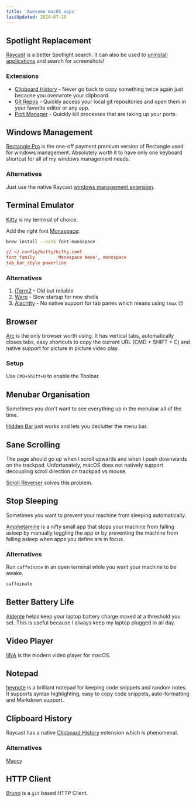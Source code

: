 ```yaml
---
title: 'Awesome macOS apps'
lastUpdated: 2024-07-19
---
```


## Spotlight Replacement

[Raycast](https://www.raycast.com/) is a better Spotlight search. It can also be used to [uninstall applications](https://youtu.be/tVDnl0YW9hA) and search for screenshots!

### Extensions

- [Clipboard History](https://www.raycast.com/extensions/clipboard-history) - Never go back to copy something twice again just because you overwrote your clipboard.
- [Git Repos](https://www.raycast.com/moored/git-repos) - Quickly access your local git repositories and open them in your favorite editor or any app.
- [Port Manager](https://www.raycast.com/lucaschultz/port-manager) - Quickly kill processes that are taking up your ports.

## Windows Management

[Rectangle Pro](https://rectangleapp.com/pro) is the one-off payment premium version of Rectangle used for windows management. Absolutely worth it to have only one keyboard shortcut for all of my windows management needs.

### Alternatives

Just use the native Raycast [windows management extension](https://www.raycast.com/extensions/window-management).

## Terminal Emulator

[Kitty](https://sw.kovidgoyal.net/kitty/) is my terminal of choice.

Add the right font [Monaspace](https://monaspace.githubnext.com/):

```sh
brew install --cask font-monaspace
```

```toml
// ~/.config/kitty/kitty.conf
font_family        'Monaspace Neon', monospace
tab_bar_style powerline
```

### Alternatives

1. [iTerm2](https://iterm2.com/) - Old but reliable
1. [Warp](https://www.warp.dev/) - Slow startup for new shells
1. [Alacritty](https://github.com/alacritty/alacritty) - No native support for tab panes which means using `tmux` 😔

## Browser

[Arc](https://arc.net/) is the only browser worth using. It has vertical tabs, automatically closes tabs, easy shortcuts to copy the current URL (CMD + SHIFT + C) and native support for picture in picture video play.

### Setup

Use `CMD+Shift+D` to enable the Toolbar.

## Menubar Organisation

Sometimes you don't want to see everything up in the menubar all of the time.

[Hidden Bar](https://github.com/dwarvesf/hidden) just works and lets you declutter the menu bar.

## Sane Scrolling

The page should go up when I scroll upwards and when I push downwards on the trackpad. Unfortunately, macOS does not natively support decoupling scroll direction on trackpad vs mouse.

[Scroll Reverser](https://github.com/pilotmoon/Scroll-Reverser) solves this problem.

## Stop Sleeping

Sometimes you want to prevent your machine from sleeping automatically.

[Amphetamine](https://apps.apple.com/us/app/amphetamine/id937984704) is a nifty small app that stops your machine from falling asleep by manually toggling the app or by preventing the machine from falling asleep when apps you define are in focus.

### Alternatives

Run `caffeinate` in an open terminal while you want your machine to be awake.

```sh
caffeinate
```

## Better Battery Life

[Aldente](https://github.com/AppHouseKitchen/AlDente-Charge-Limiter) helps keep your laptop battery charge maxed at a threshold you set. This is useful because I always keep my laptop plugged in all day.

## Video Player

[IINA](https://github.com/iina/iina) is the modern video player for macOS.

## Notepad

[heynote](https://heynote.com/) is a brilliant notepad for keeping code snippets and random notes. It supports syntax highlighting, easy to copy code snippets, auto-formatting and Markdown support.

## Clipboard History

Raycast has a native [Clipboard History](https://www.raycast.com/extensions/clipboard-history) extension which is phenomenal.

### Alternatives

[Maccy](https://maccy.app/)

## HTTP Client

[Bruno](https://docs.usebruno.com/introduction/getting-started) is a `git` based HTTP Client.
